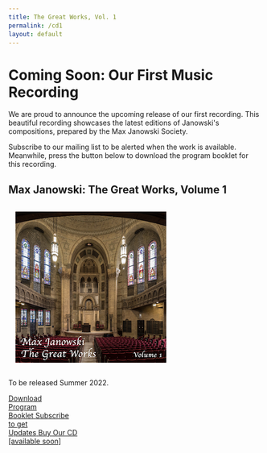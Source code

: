 ```yaml
---
title: The Great Works, Vol. 1
permalink: /cd1
layout: default
---
```


# Coming Soon: Our First Music Recording

We are proud to announce the upcoming release of our first
recording. This beautiful recording showcases the latest editions of
Janowski's compositions, prepared by the Max Janowski Society.

Subscribe to our mailing list to be alerted when the work is available.  Meanwhile,
press the button below to download the program booklet for this recording.

## Max Janowski: The Great Works, Volume 1

<img style="width:300;height:300;margin:1em;" alt="CD Thumbnail" src="/images/CD1Art-300x300.jpg"/>

To be released Summer 2022.


<div class="buttonlist">
  <a href="/download/cd-janowski-vol-1-program-booklet.pdf" target="_blank" class="buttonbox">
    <span>Download<br />Program<br />Booklet</span>
  </a>
  <a href="/subscribe" target="_blank" class="buttonbox" >
    <span>Subscribe<br />to get<br />Updates</span>
  </a>
  <a href="" title="Not yet available" class="buttonbox">
    <span>Buy Our CD<br/>[available soon]</span>
  </a>
</div>
